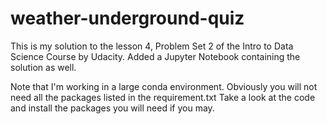 # weather-underground-quiz
This is my solution to the lesson 4, Problem Set 2 of the Intro to Data Science Course by Udacity.
Added a Jupyter Notebook containing the solution as well.

Note that I'm working in a large conda environment.
Obviously you will not need all the packages listed in the requirement.txt
Take a look at the code and install the packages you will need if you may.